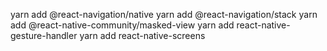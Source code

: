 yarn add @react-navigation/native
yarn add @react-navigation/stack
yarn add @react-native-community/masked-view
yarn add react-native-gesture-handler
yarn add react-native-screens